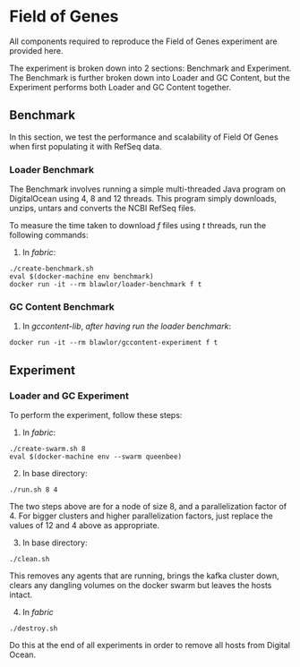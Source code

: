 Field of Genes
==============

All components required to reproduce the Field of Genes experiment are provided here.

The experiment is broken down into 2 sections: Benchmark and Experiment.
The Benchmark is further broken down into Loader and GC Content, but the Experiment performs both Loader and GC Content together.

## Benchmark
In this section, we test the performance and scalability of Field Of Genes when
first populating it with RefSeq data. 
 
### Loader Benchmark
The Benchmark involves running a simple
multi-threaded Java program on DigitalOcean using 4, 8 and 12 threads. This program
simply downloads, unzips, untars and converts the NCBI RefSeq files.

To measure the time taken to download _f_ files using _t_ threads, run the following commands:

1. In _fabric_:
```
./create-benchmark.sh
eval $(docker-machine env benchmark)
docker run -it --rm blawlor/loader-benchmark f t
``` 
### GC Content Benchmark

1. In _gccontent-lib_, _after having run the loader benchmark_:
```
docker run -it --rm blawlor/gccontent-experiment f t
```

## Experiment

### Loader and GC Experiment
To perform the experiment, follow these steps:
1. In _fabric_:
```
./create-swarm.sh 8
eval $(docker-machine env --swarm queenbee)
```
2. In base directory:
```
./run.sh 8 4
```
The two steps above are for a node of size 8, and a parallelization factor of 4.
For bigger clusters and higher parallelization factors, just replace the values of 12 and 4 above as appropriate.

3. In base directory:
```
./clean.sh
```
This removes any agents that are running, brings the kafka cluster down, clears any dangling volumes on the docker swarm but leaves the hosts intact. 

4. In _fabric_
```
./destroy.sh
```

Do this at the end of all experiments in order to remove all hosts from Digital Ocean.
